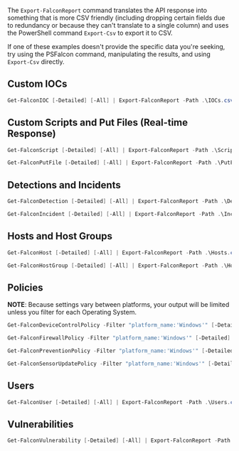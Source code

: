 The `Export-FalconReport` command translates the API response into something that is more CSV friendly (including dropping certain fields due to redundancy or because they can't translate to a single column) and uses the PowerShell command `Export-Csv` to export it to CSV.

If one of these examples doesn't provide the specific data you're seeking, try using the PSFalcon command, manipulating the results, and using `Export-Csv` directly.

## Custom IOCs

```powershell
Get-FalconIOC [-Detailed] [-All] | Export-FalconReport -Path .\IOCs.csv
```

## Custom Scripts and Put Files (Real-time Response)

```powershell
Get-FalconScript [-Detailed] [-All] | Export-FalconReport -Path .\Scripts.csv
```
```powershell
Get-FalconPutFile [-Detailed] [-All] | Export-FalconReport -Path .\PutFiles.csv
```

## Detections and Incidents

```powershell
Get-FalconDetection [-Detailed] [-All] | Export-FalconReport -Path .\Detections.csv
```
```powershell
Get-FalconIncident [-Detailed] [-All] | Export-FalconReport -Path .\Incidents.csv
```

## Hosts and Host Groups

```powershell
Get-FalconHost [-Detailed] [-All] | Export-FalconReport -Path .\Hosts.csv
```
```powershell
Get-FalconHostGroup [-Detailed] [-All] | Export-FalconReport -Path .\HostGroups.csv
```

## Policies

**NOTE**: Because settings vary between platforms, your output will be limited unless you filter for each Operating System.

```powershell
Get-FalconDeviceControlPolicy -Filter "platform_name:'Windows'" [-Detailed] [-All] | Export-FalconReport -Path .\DeviceControlPolicies.csv
```
```powershell
Get-FalconFirewallPolicy -Filter "platform_name:'Windows'" [-Detailed] [-All] | Export-FalconReport -Path .\FirewallPolicies.csv
```
```powershell
Get-FalconPreventionPolicy -Filter "platform_name:'Windows'" [-Detailed] [-All] | Export-FalconReport -Path .\PreventionPolicies.csv
```
```powershell
Get-FalconSensorUpdatePolicy -Filter "platform_name:'Windows'" [-Detailed] [-All] | Export-FalconReport -Path .\SensorUpdatePolicies.csv
```

## Users

```powershell
Get-FalconUser [-Detailed] [-All] | Export-FalconReport -Path .\Users.csv
```

## Vulnerabilities

```powershell
Get-FalconVulnerability [-Detailed] [-All] | Export-FalconReport -Path .\Vulnerabilities.csv
```